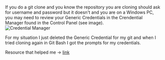 If you do a git clone and you know the repository you are cloning should ask for username and password but it doesn't and you are on a Windows PC, you may need to review your Generic Credentials in the Crendential Manager found in the Control Panel (see image).  
![Credential Manager](https://user-images.githubusercontent.com/19500800/39739875-0d554c36-5248-11e8-9554-0e99c476152d.jpg)

For my situation I just deleted the Generic Credential for my git and when I tried cloning again in Git Bash I got the prompts for my credentials.

Resource that helped me -> [link](https://cmatskas.com/how-to-update-your-git-credentials-on-windows/)
